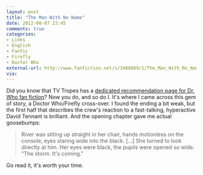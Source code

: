 ```yaml
---
layout: post
title: "The Man With No Name"
date: 2012-08-07 23:45
comments: true
categories: 
- Links
- English
- Fanfic
- Firefly
- Doctor Who
external-url: http://www.fanfiction.net/s/3486089/1/The_Man_With_No_Name
via:
---
```

Did you know that TV Tropes has a [dedicated recommendation page for Dr. Who fan fiction]( http://tvtropes.org/pmwiki/pmwiki.php/FanficRecs/DoctorWho )? Now you do, and so do I. It's where I came across this gem of story, a Doctor Who/Firefly cross-over. I found the ending a bit weak, but the first half that describes the crew's reaction to a fast-talking, hyperactive David Tennant is brilliant. And the opening chapter gave me actual goosebumps:

> River was sitting up straight in her chair, hands motionless on the console, eyes staring wide into the black. [...] She turned to look directly at him. Her eyes were black, the pupils were opened so wide. "The storm. It's coming."

Go read it, it's worth your time.